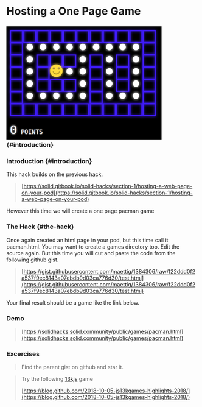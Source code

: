 # Hosting a One Page Game

### ![](../.gitbook/assets/pacman%20%282%29.png)  {#introduction}

### Introduction {#introduction}

This hack builds on the previous hack.

> [https://solid.gitbook.io/solid-hacks/section-1/hosting-a-web-page-on-your-pod](https://solid.gitbook.io/solid-hacks/section-1/hosting-a-web-page-on-your-pod)

However this time we will create a one page pacman game

### The Hack {#the-hack}

Once again created an html page in your pod, but this time call it pacman.html.  You may want to create a games directory too.  Edit the source again.  But this time you will cut and paste the code from the following github gist.

> [https://gist.githubusercontent.com/maettig/1384306/raw/f22ddd0f2a537f9ec8143a07ebdb9d03ca776d30/test.html](https://gist.githubusercontent.com/maettig/1384306/raw/f22ddd0f2a537f9ec8143a07ebdb9d03ca776d30/test.html)

Your final result should be a game like the link below.

### Demo

> [https://solidhacks.solid.community/public/games/pacman.html](https://solidhacks.solid.community/public/games/pacman.html)

### Excercises

> Find the parent gist on github and star it.

> Try the following [13kjs](https://blog.github.com/2018-10-05-js13kgames-highlights-2018/) game
>
> [https://blog.github.com/2018-10-05-js13kgames-highlights-2018/](https://blog.github.com/2018-10-05-js13kgames-highlights-2018/)



